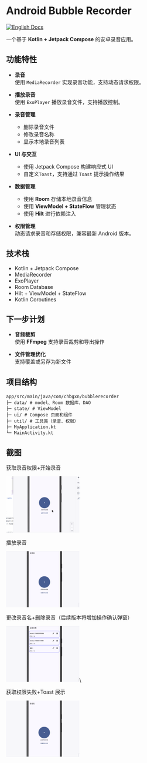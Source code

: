# Android Bubble Recorder

[![English Docs](https://img.shields.io/badge/Docs-English-green?style=flat-square)](README.md)

一个基于 **Kotlin + Jetpack Compose** 的安卓录音应用。

## 功能特性

- **录音**  
  使用 `MediaRecorder` 实现录音功能，支持动态请求权限。

- **播放录音**  
  使用 `ExoPlayer` 播放录音文件，支持播放控制。

- **录音管理**  
  - 删除录音文件  
  - 修改录音名称  
  - 显示本地录音列表

- **UI 与交互**  
  - 使用 Jetpack Compose 构建响应式 UI  
  - 自定义`Toast`，支持通过 `Toast` 提示操作结果

- **数据管理**  
  - 使用 **Room** 存储本地录音信息  
  - 使用 **ViewModel + StateFlow** 管理状态  
  - 使用 **Hilt** 进行依赖注入

- **权限管理**  
  动态请求录音和存储权限，兼容最新 Android 版本。

## 技术栈

- Kotlin + Jetpack Compose  
- MediaRecorder  
- ExoPlayer  
- Room Database  
- Hilt + ViewModel + StateFlow  
- Kotlin Coroutines  

## 下一步计划

- **音频裁剪**  
  使用 **FFmpeg** 支持录音裁剪和导出操作  

- **文件管理优化**  
  支持覆盖或另存为新文件  

## 项目结构

```plaintext
app/src/main/java/com/chbgxn/bubblerecorder
├─ data/ # model、Room 数据库、DAO
├─ state/ # ViewModel
├─ ui/ # Compose 页面和组件
├─ util/ # 工具类（录音、权限）
├─ MyApplication.kt
└─ MainActivity.kt
```

## 截图

获取录音权限+开始录音

<img src="screenshots/recorder_ok.gif" width="200" />

播放录音

<img src="screenshots/play_record.gif" width="200" />

更改录音名+删除录音（后续版本将增加操作确认弹窗）

<img src="screenshots/record_ud.gif" width="200" />\

获取权限失败+Toast 展示

<img src="screenshots/recorder_no.gif" width="200" />

